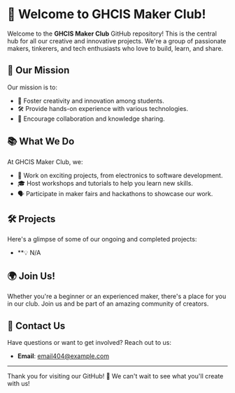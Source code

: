 # 🎉 Welcome to GHCIS Maker Club!

Welcome to the **GHCIS Maker Club** GitHub repository! This is the central hub for all our creative and innovative projects. We're a group of passionate makers, tinkerers, and tech enthusiasts who love to build, learn, and share.

## 🚀 Our Mission
Our mission is to:
- 🌟 Foster creativity and innovation among students.
- 🛠️ Provide hands-on experience with various technologies.
- 🤝 Encourage collaboration and knowledge sharing.

## 📚 What We Do
At GHCIS Maker Club, we:
- 🔧 Work on exciting projects, from electronics to software development.
- 🎓 Host workshops and tutorials to help you learn new skills.
- 🗣️ Participate in maker fairs and hackathons to showcase our work.

## 🛠️ Projects
Here's a glimpse of some of our ongoing and completed projects:
- **💡 N/A

## 🌍 Join Us!
Whether you're a beginner or an experienced maker, there's a place for you in our club. Join us and be part of an amazing community of creators.

## 📧 Contact Us
Have questions or want to get involved? Reach out to us:
- **Email**: email404@example.com

---

Thank you for visiting our GitHub! 🎉 We can't wait to see what you'll create with us!
